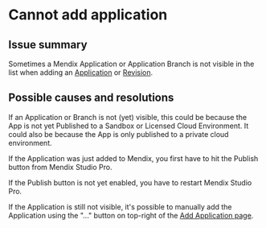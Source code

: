 # Cannot add application

## Issue summary

Sometimes a Mendix Application or Application Branch is not visible in the list when adding an [Application](../../../mta/application) or [Revision](../../../mta/application-revision).

## Possible causes and resolutions

If an Application or Branch is not (yet) visible, this could be because the App is not yet Published to a Sandbox or Licensed Cloud Environment. It could also be because the App is only published to a private cloud environment.

If the Application was just added to Mendix, you first have to hit the Publish button from Mendix Studio Pro.

If the Publish button is not yet enabled, you have to restart Mendix Studio Pro. 

If the Application is still not visible, it's possible to manually add the Application using the "..." button on top-right of the [Add Application page](../../../mta/application#register-application-in-mta).